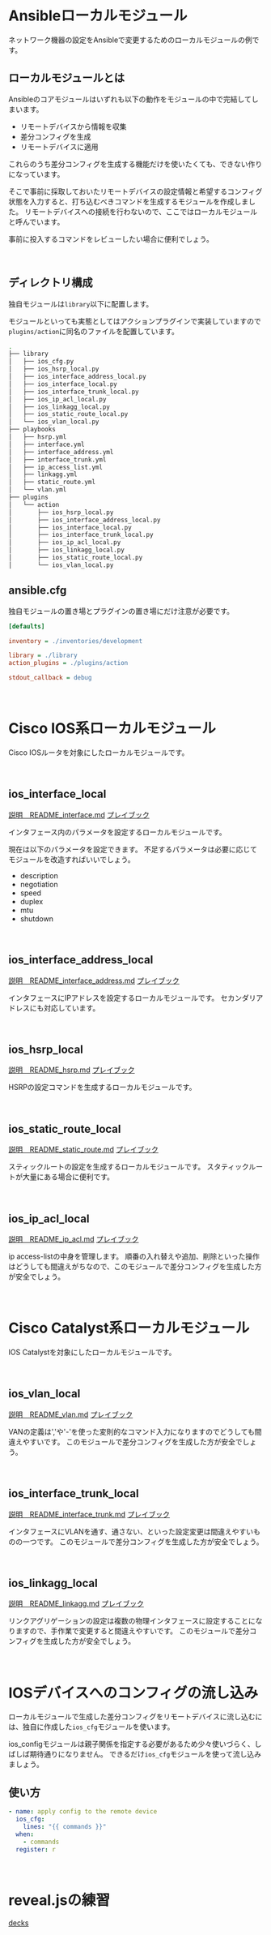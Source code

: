 # Ansibleローカルモジュール

ネットワーク機器の設定をAnsibleで変更するためのローカルモジュールの例です。

## ローカルモジュールとは

Ansibleのコアモジュールはいずれも以下の動作をモジュールの中で完結してしまいます。

- リモートデバイスから情報を収集
- 差分コンフィグを生成
- リモートデバイスに適用

これらのうち差分コンフィグを生成する機能だけを使いたくても、できない作りになっています。

そこで事前に採取しておいたリモートデバイスの設定情報と希望するコンフィグ状態を入力すると、打ち込むべきコマンドを生成するモジュールを作成しました。
リモートデバイスへの接続を行わないので、ここではローカルモジュールと呼んでいます。

事前に投入するコマンドをレビューしたい場合に便利でしょう。

<br>

## ディレクトリ構成

独自モジュールは`library`以下に配置します。

モジュールといっても実態としてはアクションプラグインで実装していますので`plugins/action`に同名のファイルを配置しています。

```bash
.
├── library
│   ├── ios_cfg.py
│   ├── ios_hsrp_local.py
│   ├── ios_interface_address_local.py
│   ├── ios_interface_local.py
│   ├── ios_interface_trunk_local.py
│   ├── ios_ip_acl_local.py
│   ├── ios_linkagg_local.py
│   ├── ios_static_route_local.py
│   └── ios_vlan_local.py
├── playbooks
│   ├── hsrp.yml
│   ├── interface.yml
│   ├── interface_address.yml
│   ├── interface_trunk.yml
│   ├── ip_access_list.yml
│   ├── linkagg.yml
│   ├── static_route.yml
│   └── vlan.yml
├── plugins
│   └── action
│       ├── ios_hsrp_local.py
│       ├── ios_interface_address_local.py
│       ├── ios_interface_local.py
│       ├── ios_interface_trunk_local.py
│       ├── ios_ip_acl_local.py
│       ├── ios_linkagg_local.py
│       ├── ios_static_route_local.py
│       └── ios_vlan_local.py
```

## ansible.cfg

独自モジュールの置き場とプラグインの置き場にだけ注意が必要です。

```ini
[defaults]

inventory = ./inventories/development

library = ./library
action_plugins = ./plugins/action

stdout_callback = debug
```

<br>

# Cisco IOS系ローカルモジュール

Cisco IOSルータを対象にしたローカルモジュールです。

<br>

## ios_interface_local

[説明　README_interface.md](README_interface.md)
[プレイブック](playbooks/interface.yml)

インタフェース内のパラメータを設定するローカルモジュールです。

現在は以下のパラメータを設定できます。
不足するパラメータは必要に応じてモジュールを改造すればいいでしょう。

- description
- negotiation
- speed
- duplex
- mtu
- shutdown

<br>

## ios_interface_address_local

[説明　README_interface_address.md](README_interface_address.md)
[プレイブック](playbooks/interface_address.yml)

インタフェースにIPアドレスを設定するローカルモジュールです。
セカンダリアドレスにも対応しています。

<br>

## ios_hsrp_local

[説明　README_hsrp.md](README_hsrp.md)
[プレイブック](playbooks/hsrp.yml)

HSRPの設定コマンドを生成するローカルモジュールです。

<br>

## ios_static_route_local

[説明　README_static_route.md](README_static_route.md)
[プレイブック](playbooks/static_route.yml)

スティックルートの設定を生成するローカルモジュールです。
スタティックルートが大量にある場合に便利です。

<br>

## ios_ip_acl_local

[説明　README_ip_acl.md](README_ip_acl.md)
[プレイブック](playbooks/ip_access_list.yml)

ip access-listの中身を管理します。
順番の入れ替えや追加、削除といった操作はどうしても間違えがちなので、このモジュールで差分コンフィグを生成した方が安全でしょう。

<br>

# Cisco Catalyst系ローカルモジュール

IOS Catalystを対象にしたローカルモジュールです。

<br>

## ios_vlan_local

[説明　README_vlan.md](README_vlan.md)
[プレイブック](playbooks/vlan.yml)

VANの定義は','や'-'を使った変則的なコマンド入力になりますのでどうしても間違えやすいです。
このモジュールで差分コンフィグを生成した方が安全でしょう。

<br>

## ios_interface_trunk_local

[説明　README_interface_trunk.md](README_interface_trunk.md)
[プレイブック](playbooks/interface_trunk.yml)

インタフェースにVLANを通す、通さない、といった設定変更は間違えやすいものの一つです。
このモジュールで差分コンフィグを生成した方が安全でしょう。

<br>

## ios_linkagg_local

[説明　README_linkagg.md](README_linkagg.md)
[プレイブック](playbooks/linkagg.yml)

リンクアグリゲーションの設定は複数の物理インタフェースに設定することになりますので、手作業で変更すると間違えやすいです。
このモジュールで差分コンフィグを生成した方が安全でしょう。

<br>

# IOSデバイスへのコンフィグの流し込み

ローカルモジュールで生成した差分コンフィグをリモートデバイスに流し込むには、独自に作成した`ios_cfg`モジュールを使います。

ios_configモジュールは親子関係を指定する必要があるため少々使いづらく、しばしば期待通りになりません。
できるだけ`ios_cfg`モジュールを使って流し込みましょう。

## 使い方

```yaml
- name: apply config to the remote device
  ios_cfg:
    lines: "{{ commands }}"
  when:
    - commands
  register: r
```

<br>

# reveal.jsの練習

[decks](decks/index.html)
